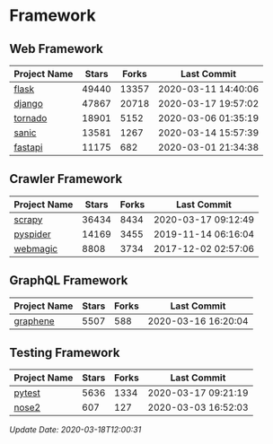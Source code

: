 # Framework

## Web Framework

| Project Name | Stars | Forks | Last Commit |
| ------------ | ----- | ----- | ----------- |
| [flask](https://github.com/pallets/flask) | 49440 | 13357 | 2020-03-11 14:40:06 |
| [django](https://github.com/django/django) | 47867 | 20718 | 2020-03-17 19:57:02 |
| [tornado](https://github.com/tornadoweb/tornado) | 18901 | 5152 | 2020-03-06 01:35:19 |
| [sanic](https://github.com/huge-success/sanic) | 13581 | 1267 | 2020-03-14 15:57:39 |
| [fastapi](https://github.com/tiangolo/fastapi) | 11175 | 682 | 2020-03-01 21:34:38 |

## Crawler Framework

| Project Name | Stars | Forks | Last Commit |
| ------------ | ----- | ----- | ----------- |
| [scrapy](https://github.com/scrapy/scrapy) | 36434 | 8434 | 2020-03-17 09:12:49 |
| [pyspider](https://github.com/binux/pyspider) | 14169 | 3455 | 2019-11-14 06:16:04 |
| [webmagic](https://github.com/code4craft/webmagic) | 8808 | 3734 | 2017-12-02 02:57:06 |

## GraphQL Framework

| Project Name | Stars | Forks | Last Commit |
| ------------ | ----- | ----- | ----------- |
| [graphene](https://github.com/graphql-python/graphene) | 5507 | 588 | 2020-03-16 16:20:04 |

## Testing Framework

| Project Name | Stars | Forks | Last Commit |
| ------------ | ----- | ----- | ----------- |
| [pytest](https://github.com/pytest-dev/pytest) | 5636 | 1334 | 2020-03-17 09:21:19 |
| [nose2](https://github.com/nose-devs/nose2) | 607 | 127 | 2020-03-03 16:52:03 |

*Update Date: 2020-03-18T12:00:31*